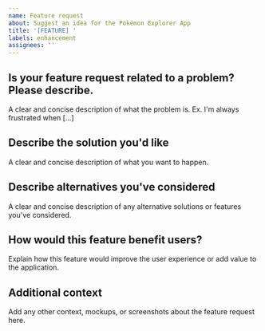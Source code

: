 ```yaml
---
name: Feature request
about: Suggest an idea for the Pokémon Explorer App
title: '[FEATURE] '
labels: enhancement
assignees: ''
---
```


## Is your feature request related to a problem? Please describe.
A clear and concise description of what the problem is. Ex. I'm always frustrated when [...]

## Describe the solution you'd like
A clear and concise description of what you want to happen.

## Describe alternatives you've considered
A clear and concise description of any alternative solutions or features you've considered.

## How would this feature benefit users?
Explain how this feature would improve the user experience or add value to the application.

## Additional context
Add any other context, mockups, or screenshots about the feature request here. 